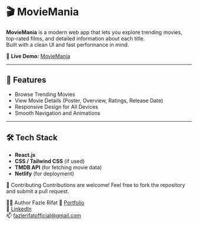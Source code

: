 # 🎬 MovieMania

**MovieMania** is a modern web app that lets you explore trending movies, top-rated films, and detailed information about each title.  
Built with a clean UI and fast performance in mind.

🔗 **Live Demo:** [MovieMania](https://moviemania01.netlify.app/)

---

## 🚀 Features

- Browse Trending Movies
- View Movie Details (Poster, Overview, Ratings, Release Date)
- Responsive Design for All Devices
- Smooth Navigation and Animations

---

## 🛠️ Tech Stack

- **React.js**
- **CSS / Tailwind CSS** (if used)
- **TMDB API** (for fetching movie data)
- **Netlify** (for deployment)


🤝 Contributing
Contributions are welcome!
Feel free to fork the repository and submit a pull request.

🧑‍💻 Author
Fazle Rifat
🎯 [Portfolio](https://fazle.netlify.app/)  
💼 [LinkedIn](https://www.linkedin.com/in/fazle-rifat-660bb2328/)  
📫 fazlerifatofficial@gmail.com  


